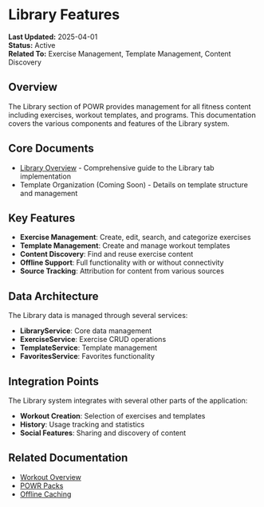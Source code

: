 # Library Features

**Last Updated:** 2025-04-01  
**Status:** Active  
**Related To:** Exercise Management, Template Management, Content Discovery

## Overview

The Library section of POWR provides management for all fitness content including exercises, workout templates, and programs. This documentation covers the various components and features of the Library system.

## Core Documents

- [Library Overview](./library_overview.md) - Comprehensive guide to the Library tab implementation
- Template Organization (Coming Soon) - Details on template structure and management

## Key Features

- **Exercise Management**: Create, edit, search, and categorize exercises
- **Template Management**: Create and manage workout templates
- **Content Discovery**: Find and reuse exercise content
- **Offline Support**: Full functionality with or without connectivity
- **Source Tracking**: Attribution for content from various sources

## Data Architecture

The Library data is managed through several services:

- **LibraryService**: Core data management
- **ExerciseService**: Exercise CRUD operations
- **TemplateService**: Template management
- **FavoritesService**: Favorites functionality

## Integration Points

The Library system integrates with several other parts of the application:

- **Workout Creation**: Selection of exercises and templates
- **History**: Usage tracking and statistics
- **Social Features**: Sharing and discovery of content

## Related Documentation

- [Workout Overview](../workout/workout_overview.md)
- [POWR Packs](../powr_packs/overview.md)
- [Offline Caching](../../technical/caching/cache_management.md)
